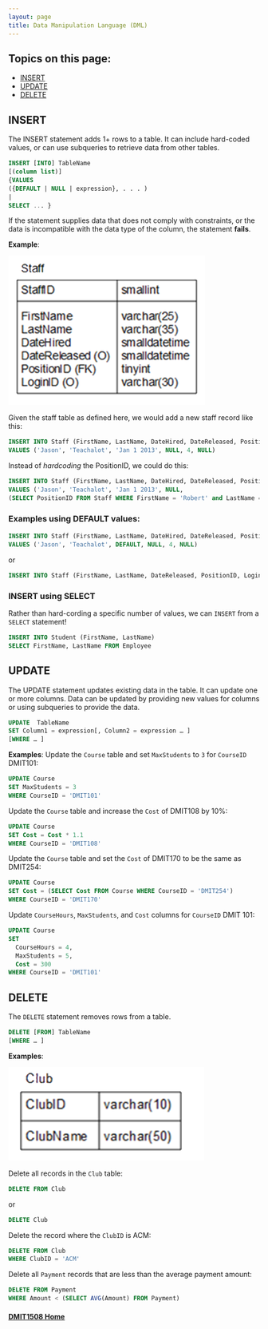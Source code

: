 ```yaml
---
layout: page
title: Data Manipulation Language (DML)
---
```


## Topics on this page:
* [INSERT](#insert)
* [UPDATE](#update)
* [DELETE](#delete)

## <a ID="insert">INSERT</a>
The INSERT statement adds 1+ rows to a table. It can include hard-coded values, or can use subqueries to retrieve data from other tables.

```sql
INSERT [INTO] TableName
[(column list)]
{VALUES
({DEFAULT | NULL | expression}, . . . )
|
SELECT ... }
```

If the statement supplies data that does not comply with constraints, or the data is incompatible with the data type of the column, the statement **fails**.

**Example**:

![staff-table.pnf](images/staff-table.png)

Given the staff table as defined here, we would add a new staff record like this:

```sql
INSERT INTO Staff (FirstName, LastName, DateHired, DateReleased, PositionID, LoginID)
VALUES ('Jason', 'Teachalot', 'Jan 1 2013', NULL, 4, NULL)
```

Instead of _hardcoding_ the PositionID, we could do this:

```sql
INSERT INTO Staff (FirstName, LastName, DateHired, DateReleased, PositionID, LoginID)
VALUES ('Jason', 'Teachalot', 'Jan 1 2013', NULL,
(SELECT PositionID FROM Staff WHERE FirstName = 'Robert' and LastName = 'Smith'), NULL)
```

### Examples using DEFAULT values:

```sql
INSERT INTO Staff (FirstName, LastName, DateHired, DateReleased, PositionID, LoginID)
VALUES ('Jason', 'Teachalot', DEFAULT, NULL, 4, NULL) 
```

or

```sql
INSERT INTO Staff (FirstName, LastName, DateReleased, PositionID, LoginID)VALUES ('Jason', 'Teachalot', NULL, 4, NULL)
```

### INSERT using SELECT
Rather than hard-cording a specific number of values, we can `INSERT` from a `SELECT` statement!

```sql
INSERT INTO Student (FirstName, LastName)
SELECT FirstName, LastName FROM Employee
```

## <a ID="update">UPDATE</a>
The UPDATE statement updates existing data in the table. It can update one or more columns. Data can be updated by providing new values for columns or using subqueries to provide the data.

```sql
UPDATE	TableName
SET Column1 = expression[, Column2 = expression … ]
[WHERE … ]
```

**Examples**:
Update the `Course` table and set `MaxStudents` to `3` for `CourseID` DMIT101:

```sql
UPDATE Course
SET MaxStudents = 3
WHERE CourseID = 'DMIT101'
```

Update the `Course` table and increase the `Cost` of DMIT108 by 10%:

```sql
UPDATE Course
SET Cost = Cost * 1.1
WHERE CourseID = 'DMIT108'
```

Update the `Course` table and set the `Cost` of DMIT170 to be the same as DMIT254:

```sql
UPDATE Course
SET Cost = (SELECT Cost FROM Course WHERE CourseID = 'DMIT254')
WHERE CourseID = 'DMIT170'
```

Update `CourseHours`, `MaxStudents`, and `Cost` columns for `CourseID` DMIT 101:

```sql
UPDATE Course
SET
  CourseHours = 4,
  MaxStudents = 5,
  Cost = 300
WHERE CourseID = 'DMIT101'
```

## <a ID="delete">DELETE</a>
The `DELETE` statement removes rows from a table.

```sql
DELETE [FROM] TableName
[WHERE … ]
```

**Examples**:

![club-table.png](images/club-table.png)

Delete all records in the `Club` table:

```sql
DELETE FROM Club
```

or

```sql
DELETE Club
```

Delete the record where the `ClubID` is ACM:

```sql
DELETE FROM Club
WHERE ClubID = 'ACM'
```

Delete all `Payment` records that are less than the average payment amount:

```sql
DELETE FROM Payment
WHERE Amount < (SELECT AVG(Amount) FROM Payment)
```

#### [DMIT1508 Home](../)